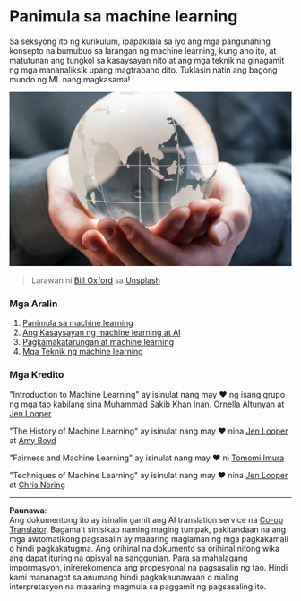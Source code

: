 <!--
CO_OP_TRANSLATOR_METADATA:
{
  "original_hash": "cf8ecc83f28e5b98051d2179eca08e08",
  "translation_date": "2025-08-29T13:35:47+00:00",
  "source_file": "1-Introduction/README.md",
  "language_code": "tl"
}
-->
# Panimula sa machine learning

Sa seksyong ito ng kurikulum, ipapakilala sa iyo ang mga pangunahing konsepto na bumubuo sa larangan ng machine learning, kung ano ito, at matutunan ang tungkol sa kasaysayan nito at ang mga teknik na ginagamit ng mga mananaliksik upang magtrabaho dito. Tuklasin natin ang bagong mundo ng ML nang magkasama!

![globe](../../../translated_images/globe.59f26379ceb40428672b4d9a568044618a2bf6292ecd53a5c481b90e3fa805eb.tl.jpg)
> Larawan ni <a href="https://unsplash.com/@bill_oxford?utm_source=unsplash&utm_medium=referral&utm_content=creditCopyText">Bill Oxford</a> sa <a href="https://unsplash.com/s/photos/globe?utm_source=unsplash&utm_medium=referral&utm_content=creditCopyText">Unsplash</a>
  
### Mga Aralin

1. [Panimula sa machine learning](1-intro-to-ML/README.md)
1. [Ang Kasaysayan ng machine learning at AI](2-history-of-ML/README.md)
1. [Pagkamakatarungan at machine learning](3-fairness/README.md)
1. [Mga Teknik ng machine learning](4-techniques-of-ML/README.md)

### Mga Kredito

"Introduction to Machine Learning" ay isinulat nang may ♥️ ng isang grupo ng mga tao kabilang sina [Muhammad Sakib Khan Inan](https://twitter.com/Sakibinan), [Ornella Altunyan](https://twitter.com/ornelladotcom) at [Jen Looper](https://twitter.com/jenlooper)

"The History of Machine Learning" ay isinulat nang may ♥️ nina [Jen Looper](https://twitter.com/jenlooper) at [Amy Boyd](https://twitter.com/AmyKateNicho)

"Fairness and Machine Learning" ay isinulat nang may ♥️ ni [Tomomi Imura](https://twitter.com/girliemac) 

"Techniques of Machine Learning" ay isinulat nang may ♥️ nina [Jen Looper](https://twitter.com/jenlooper) at [Chris Noring](https://twitter.com/softchris)

---

**Paunawa**:  
Ang dokumentong ito ay isinalin gamit ang AI translation service na [Co-op Translator](https://github.com/Azure/co-op-translator). Bagama't sinisikap naming maging tumpak, pakitandaan na ang mga awtomatikong pagsasalin ay maaaring maglaman ng mga pagkakamali o hindi pagkakatugma. Ang orihinal na dokumento sa orihinal nitong wika ang dapat ituring na opisyal na sanggunian. Para sa mahalagang impormasyon, inirerekomenda ang propesyonal na pagsasalin ng tao. Hindi kami mananagot sa anumang hindi pagkakaunawaan o maling interpretasyon na maaaring magmula sa paggamit ng pagsasaling ito.
